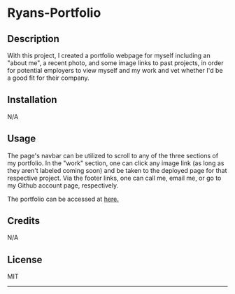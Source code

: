 # Ryans-Portfolio

## Description

With this project, I created a portfolio webpage for myself including an "about me", a recent photo, and some image links to past projects, in order for potential employers to view myself and my work and vet whether I'd be a good fit for their company. 

## Installation

N/A

## Usage

The page's navbar can be utilized to scroll to any of the three sections of my portfolio. In the "work" section, one can click any image link (as long as they aren't labeled coming soon) and be taken to the deployed page for that respective project. Via the footer links, one can call me, email me, or go to my Github account page, respectively.

The portfolio can be accessed at [here.](https://rdalby2002.github.io/Ryans-Portfolio/)


## Credits

N/A

## License

MIT

---
